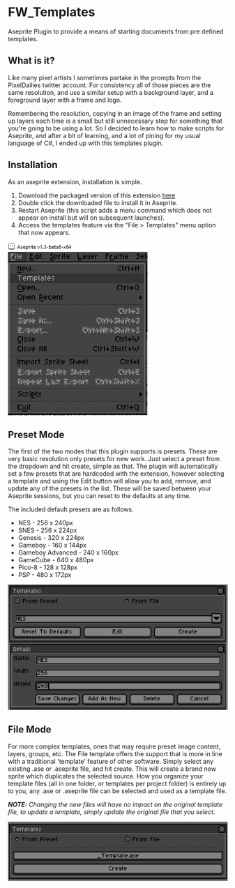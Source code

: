 
# FW_Templates
Aseprite Plugin to provide a means of starting documents from pre defined templates.

## What is it?
Like many pixel artists I sometimes partake in the prompts from the PixelDailies twitter account. For consistency all of those pieces are the same resolution, and use a similar setup with a background layer, and a foreground layer with a frame and logo. 

Remembering the resolution, copying in an image of the frame and setting up layers each time is a small but still unnecessary step for something that you're going to be using a lot. So I decided to learn how to make scripts for Aseprite, and after a bit of learning, and a lot of pining for my usual language of C#, I ended up with this templates plugin.

## Installation
As an aseprite extension, installation is simple.
1. Download the packaged version of this extension [here](https://github.com/HenryStrattonFW/FW_Templates/raw/master/FW_Templates.aseprite-extension)
2. Double click the downloaded file to install it in Aseprite.
3. Restart Aseprite (this script adds a menu command which does not appear on install but will on subsequent launches).
4. Access the templates feature via the "File > Templates" menu option that now appears.

![enter image description here](images/Toolbar.png)

## Preset Mode
The first of the two modes that this plugin supports is presets. These are very basic resolution only presets for new work. Just select a preset from the dropdown and hit create, simple as that. 
The plugin will automatically set a few presets that are hardcoded with the extension, however selecting a template and using the Edit button will allow you to add, remove, and update any of the presets in the list. These will be saved between your Aseprite sessions, but you can reset to the defaults at any time.

The included default presets are as follows.

 - NES - 256 x 240px
 - SNES - 256 x 224px
 - Genesis - 320 x 224px
 - Gameboy - 160 x 144px
 - Gameboy Advanced - 240 x 160px
 - GameCube - 640 x 480px
 - Pico-8 - 128 x 128px
 - PSP - 480 x 172px

![enter image description here](images/PresetMode.png)


## File Mode
For more complex templates, ones that may require preset image content, layers, groups, etc. The File template offers the support that is more in line with a traditional 'template' feature of other software. Simply select any existing .ase or .aseprite file, and hit create. This will create a brand new sprite which duplicates the selected source. How you organize your template files (all in one folder, or templates per project folder) is entirely up to you, any .ase or .aseprite file can be selected and used as a template file. 

***NOTE:** Changing the new files will have no impact on the original template file, to update a template, simply update the original file that you select*.

![enter image description here](images/FileMode.png)
